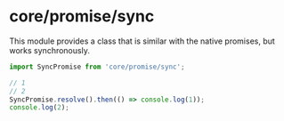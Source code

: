 # core/promise/sync

This module provides a class that is similar with the native promises, but works synchronously.

```js
import SyncPromise from 'core/promise/sync';

// 1
// 2
SyncPromise.resolve().then(() => console.log(1));
console.log(2);
```

